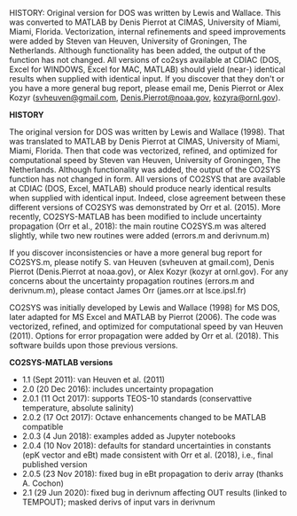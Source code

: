HISTORY:
Original version for DOS was written by Lewis and Wallace. This was converted to MATLAB by Denis Pierrot 
at CIMAS, University of Miami, Miami, Florida. Vectorization, internal refinements and speed improvements 
were added by Steven van Heuven, University of Groningen, The Netherlands. Although functionality has 
been added, the output of the function has not changed. All versions of co2sys available at CDIAC 
(DOS, Excel for WINDOWS, Excel for MAC, MATLAB) should yield (near-) identical results when supplied 
with identical input. If you discover that they don't or you have a more general bug report, please 
email me, Denis Pierrot or Alex Kozyr (svheuven@gmail.com, Denis.Pierrot@noaa.gov, kozyra@ornl.gov). 

**HISTORY**

The original version for DOS was written by Lewis and Wallace
(1998). That was translated to MATLAB by Denis Pierrot at CIMAS,
University of Miami, Miami, Florida. Then that code was vectorized,
refined, and optimized for computational speed by Steven van Heuven,
University of Groningen, The Netherlands. Although functionality was
added, the output of the CO2SYS function has not changed in form. All
versions of CO2SYS that are available at CDIAC (DOS, Excel, MATLAB)
should produce nearly identical results when supplied with identical
input. Indeed, close agreement between these different versions of
CO2SYS was demonstrated by Orr et al. (2015).  More recently,
CO2SYS-MATLAB has been modified to include uncertainty propagation
(Orr et al., 2018): the main routine CO2SYS.m was altered slightly,
while two new routines were added (errors.m and derivnum.m)

If you discover inconsistencies or have a more general bug report for
CO2SYS.m, please notify S. van Heuven (svheuven at gmail.com), Denis
Pierrot (Denis.Pierrot at noaa.gov), or Alex Kozyr (kozyr at
ornl.gov). For any concerns about the uncertainty propagation routines
(errors.m and derivnum.m), please contact James Orr (james.orr at
lsce.ipsl.fr)

CO2SYS was initially developed by Lewis and Wallace (1998) for MS DOS, later adapted for MS Excel and MATLAB by Pierrot (2006). The code was vectorized, refined, and optimized for computational speed by van Heuven (2011). Options for error propagation were added by Orr et al. (2018). This software builds upon those previous versions.


**CO2SYS-MATLAB versions**

- 1.1   (Sept 2011): van Heuven et al. (2011) 
- 2.0   (20 Dec 2016): includes uncertainty propagation
- 2.0.1 (11 Oct 2017): supports TEOS-10 standards (conservattive temperature, absolute salinity)
- 2.0.2 (17 Oct 2017): Octave enhancements changed to be MATLAB compatible
- 2.0.3 (4 Jun 2018): examples added as Jupyter notebooks
- 2.0.4 (10 Nov 2018): defaults for standard uncertainties in constants (epK vector and eBt) made consistent with Orr et al. (2018), i.e., final published version 
- 2.0.5 (23 Nov 2018): fixed bug in eBt propagation to deriv array (thanks A. Cochon)
- 2.1   (29 Jun 2020): fixed bug in derivnum affecting OUT results (linked to TEMPOUT); masked derivs of input vars in derivnum